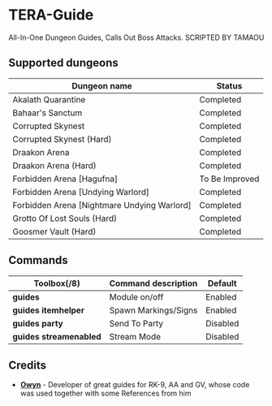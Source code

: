 
TERA-Guide
======

All-In-One Dungeon Guides, Calls Out Boss Attacks. SCRIPTED BY TAMAOU

## Supported dungeons
Dungeon name | Status
--- | ---
Akalath Quarantine	|	Completed
Bahaar's Sanctum	|	Completed
Corrupted Skynest | Completed
Corrupted Skynest (Hard) | Completed
Draakon Arena | Completed
Draakon Arena (Hard) | Completed
Forbidden Arena [Hagufna] | To Be Improved
Forbidden Arena [Undying Warlord] | Completed
Forbidden Arena [Nightmare Undying Warlord]| Completed
Grotto Of Lost Souls (Hard)	|	Completed
Goosmer Vault (Hard)	|	Completed

## Commands
Toolbox(/8) | Command description | Default
--- | --- | ---
**guides** | Module on/off	|	Enabled
**guides itemhelper**	|	Spawn Markings/Signs	|	Enabled
**guides party**	|	Send To Party	|	Disabled
**guides streamenabled**	|	Stream Mode	|	Disabled

## Credits
- **[Owyn](https://github.com/Owyn)** - Developer of great guides for RK-9, AA and GV, whose code was used together with some References from him

